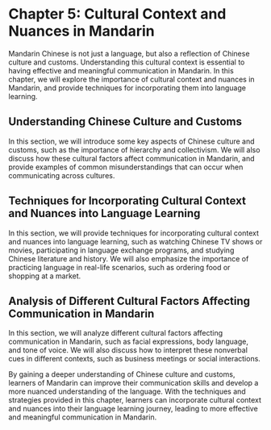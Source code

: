 Chapter 5: Cultural Context and Nuances in Mandarin
===================================================

Mandarin Chinese is not just a language, but also a reflection of Chinese culture and customs. Understanding this cultural context is essential to having effective and meaningful communication in Mandarin. In this chapter, we will explore the importance of cultural context and nuances in Mandarin, and provide techniques for incorporating them into language learning.

Understanding Chinese Culture and Customs
-----------------------------------------

In this section, we will introduce some key aspects of Chinese culture and customs, such as the importance of hierarchy and collectivism. We will also discuss how these cultural factors affect communication in Mandarin, and provide examples of common misunderstandings that can occur when communicating across cultures.

Techniques for Incorporating Cultural Context and Nuances into Language Learning
--------------------------------------------------------------------------------

In this section, we will provide techniques for incorporating cultural context and nuances into language learning, such as watching Chinese TV shows or movies, participating in language exchange programs, and studying Chinese literature and history. We will also emphasize the importance of practicing language in real-life scenarios, such as ordering food or shopping at a market.

Analysis of Different Cultural Factors Affecting Communication in Mandarin
--------------------------------------------------------------------------

In this section, we will analyze different cultural factors affecting communication in Mandarin, such as facial expressions, body language, and tone of voice. We will also discuss how to interpret these nonverbal cues in different contexts, such as business meetings or social interactions.

By gaining a deeper understanding of Chinese culture and customs, learners of Mandarin can improve their communication skills and develop a more nuanced understanding of the language. With the techniques and strategies provided in this chapter, learners can incorporate cultural context and nuances into their language learning journey, leading to more effective and meaningful communication in Mandarin.
